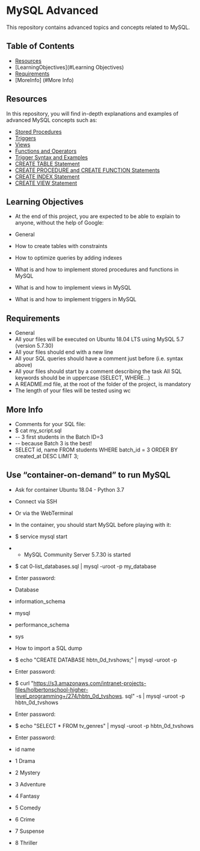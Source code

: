 # MySQL Advanced

This repository contains advanced topics and concepts related to MySQL.

## Table of Contents

- [Resources](#Resources)
- [LearningObjectives](#Learning Objectives)
- [Requirements](#Requirements)
- [MoreInfo] (#More Info)

## Resources

In this repository, you will find in-depth explanations and examples of advanced MySQL concepts such as:

- [Stored Procedures](#stored-procedure)
- [Triggers](#triggers)
- [Views](#views)
- [Functions and Operators](#functions-and-operators)
- [Trigger Syntax and Examples](#trigger-syntax-and-examples)
- [CREATE TABLE Statement](#create-table-statement)
- [CREATE PROCEDURE and CREATE FUNCTION Statements](#create-procedure-and-create-function-statements)
- [CREATE INDEX Statement](#create-index-statement)
- [CREATE VIEW Statement](#create-view-statement)


## Learning Objectives
- At the end of this project, you are expected to be able to explain to anyone, without the help of Google:

- General
- How to create tables with constraints
- How to optimize queries by adding indexes
- What is and how to implement stored procedures and functions in MySQL
- What is and how to implement views in MySQL
- What is and how to implement triggers in MySQL

## Requirements
- General
- All your files will be executed on Ubuntu 18.04 LTS using MySQL 5.7 (version 5.7.30)
- All your files should end with a new line
- All your SQL queries should have a comment just before (i.e. syntax above)
- All your files should start by a comment describing the task
All SQL keywords should be in uppercase (SELECT, WHERE…)
- A README.md file, at the root of the folder of the project,  is mandatory
- The length of your files will be tested using wc


## More Info
- Comments for your SQL file:
- $ cat my_script.sql
- -- 3 first students in the Batch ID=3
- -- because Batch 3 is the best!
- SELECT id, name FROM students WHERE batch_id = 3 ORDER BY created_at DESC LIMIT 3;


## Use “container-on-demand” to run MySQL

- Ask for container Ubuntu 18.04 - Python 3.7
- Connect via SSH
- Or via the WebTerminal
- In the container, you should start MySQL before playing with it:

- $ service mysql start
- * MySQL Community Server 5.7.30 is started

- $ cat 0-list_databases.sql | mysql -uroot -p my_database
- Enter password: 
- Database
- information_schema
- mysql
- performance_schema
- sys

- How to import a SQL dump

- $ echo "CREATE DATABASE hbtn_0d_tvshows;" | mysql -uroot -p
- Enter password: 
- $ curl "https://s3.amazonaws.com/intranet-projects-files/holbertonschool-higher-level_programming+/274/hbtn_0d_tvshows. sql" -s | mysql -uroot -p hbtn_0d_tvshows
- Enter password: 
- $ echo "SELECT * FROM tv_genres" | mysql -uroot -p hbtn_0d_tvshows
- Enter password: 
- id  name
- 1   Drama
- 2   Mystery
- 3   Adventure
- 4   Fantasy
- 5   Comedy
- 6   Crime
- 7   Suspense
- 8   Thriller
